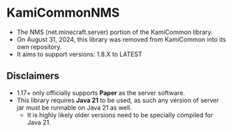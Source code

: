 # KamiCommonNMS
- The NMS (net.minecraft.server) portion of the KamiCommon library.
- On August 31, 2024, this library was removed from KamiCommon into its own repository.
- It aims to support versions: 1.8.X to LATEST

## Disclaimers
- 1.17+ only officially supports **Paper** as the server software.
- This library requires **Java 21** to be used, as such any version of server jar must be runnable on Java 21 as well.
  - It is highly likely older versions need to be specially compiled for Java 21.